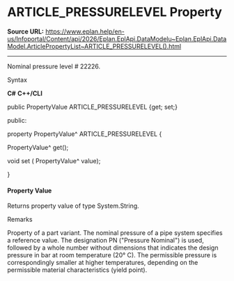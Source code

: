 # ARTICLE_PRESSURELEVEL Property

**Source URL:** https://www.eplan.help/en-us/Infoportal/Content/api/2026/Eplan.EplApi.DataModelu~Eplan.EplApi.DataModel.ArticlePropertyList~ARTICLE_PRESSURELEVEL().html

---

Nominal pressure level # 22226.

Syntax

**C#**
**C++/CLI**


public PropertyValue ARTICLE_PRESSURELEVEL {get; set;}

public:

property PropertyValue^ ARTICLE_PRESSURELEVEL {

   PropertyValue^ get();

   void set (    PropertyValue^ value);

}


#### Property Value

Returns property value of type System.String.

Remarks

Property of a part variant. The nominal pressure of a pipe system specifies a reference value. The designation PN ("Pressure Nominal") is used, followed by a whole number without dimensions that indicates the design pressure in bar at room temperature (20° C). The permissible pressure is correspondingly smaller at higher temperatures, depending on the permissible material characteristics (yield point).
